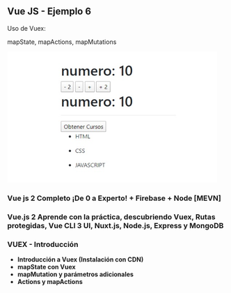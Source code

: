 ## Vue JS - Ejemplo 6

Uso de Vuex: 

mapState, mapActions, mapMutations

<img src="img-app-06.jpg" height="300">



### Vue js 2 Completo ¡De 0 a Experto! + Firebase + Node [MEVN]
### Vue.js 2 Aprende con la práctica, descubriendo Vuex, Rutas protegidas, Vue CLI 3 UI, Nuxt.js, Node.js, Express y MongoDB

### VUEX - Introducción

- **Introducción a Vuex (Instalación con CDN)**
- **mapState con Vuex**
- **mapMutation y parámetros adicionales**
- **Actions y mapActions**
